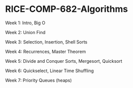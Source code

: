# RICE-COMP-682-Algorithms

Week 1: Intro, Big O 

Week 2: Union Find

Week 3: Selection, Insertion, Shell Sorts

Week 4: Recurrences, Master Theorem

Week 5: Divide and Conquer Sorts, Mergesort, Quicksort

Week 6: Quickselect, Linear Time Shuffling

Week 7: Priority Queues (heaps)
